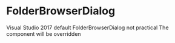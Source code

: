 # FolderBrowserDialog
Visual Studio 2017 default FolderBrowserDialog not practical The component will be overridden
